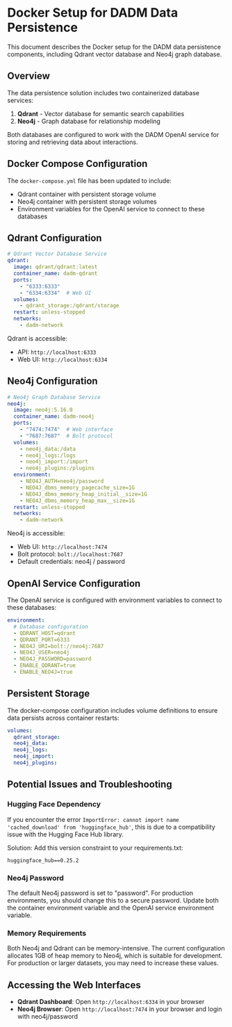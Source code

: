 # Docker Setup for DADM Data Persistence

This document describes the Docker setup for the DADM data persistence components, including Qdrant vector database and Neo4j graph database.

## Overview

The data persistence solution includes two containerized database services:

1. **Qdrant** - Vector database for semantic search capabilities
2. **Neo4j** - Graph database for relationship modeling

Both databases are configured to work with the DADM OpenAI service for storing and retrieving data about interactions.

## Docker Compose Configuration

The `docker-compose.yml` file has been updated to include:

- Qdrant container with persistent storage volume
- Neo4j container with persistent storage volumes
- Environment variables for the OpenAI service to connect to these databases

## Qdrant Configuration

```yaml
# Qdrant Vector Database Service
qdrant:
  image: qdrant/qdrant:latest
  container_name: dadm-qdrant
  ports:
    - "6333:6333"
    - "6334:6334"  # Web UI
  volumes:
    - qdrant_storage:/qdrant/storage
  restart: unless-stopped
  networks:
    - dadm-network
```

Qdrant is accessible:
- API: `http://localhost:6333`
- Web UI: `http://localhost:6334`

## Neo4j Configuration

```yaml
# Neo4j Graph Database Service
neo4j:
  image: neo4j:5.16.0
  container_name: dadm-neo4j
  ports:
    - "7474:7474"  # Web interface
    - "7687:7687"  # Bolt protocol
  volumes:
    - neo4j_data:/data
    - neo4j_logs:/logs
    - neo4j_import:/import
    - neo4j_plugins:/plugins
  environment:
    - NEO4J_AUTH=neo4j/password
    - NEO4J_dbms_memory_pagecache_size=1G
    - NEO4J_dbms_memory_heap_initial__size=1G
    - NEO4J_dbms_memory_heap_max__size=1G
  restart: unless-stopped
  networks:
    - dadm-network
```

Neo4j is accessible:
- Web UI: `http://localhost:7474`
- Bolt protocol: `bolt://localhost:7687`
- Default credentials: neo4j / password

## OpenAI Service Configuration

The OpenAI service is configured with environment variables to connect to these databases:

```yaml
environment:
  # Database configuration
  - QDRANT_HOST=qdrant
  - QDRANT_PORT=6333
  - NEO4J_URI=bolt://neo4j:7687
  - NEO4J_USER=neo4j
  - NEO4J_PASSWORD=password
  - ENABLE_QDRANT=true
  - ENABLE_NEO4J=true
```

## Persistent Storage

The docker-compose configuration includes volume definitions to ensure data persists across container restarts:

```yaml
volumes:
  qdrant_storage:
  neo4j_data:
  neo4j_logs:
  neo4j_import:
  neo4j_plugins:
```

## Potential Issues and Troubleshooting

### Hugging Face Dependency

If you encounter the error `ImportError: cannot import name 'cached_download' from 'huggingface_hub'`, this is due to a compatibility issue with the Hugging Face Hub library.

Solution: Add this version constraint to your requirements.txt:
```
huggingface_hub==0.25.2
```

### Neo4j Password

The default Neo4j password is set to "password". For production environments, you should change this to a secure password. Update both the container environment variable and the OpenAI service environment variable.

### Memory Requirements

Both Neo4j and Qdrant can be memory-intensive. The current configuration allocates 1GB of heap memory to Neo4j, which is suitable for development. For production or larger datasets, you may need to increase these values.

## Accessing the Web Interfaces

- **Qdrant Dashboard**: Open `http://localhost:6334` in your browser
- **Neo4j Browser**: Open `http://localhost:7474` in your browser and login with neo4j/password
